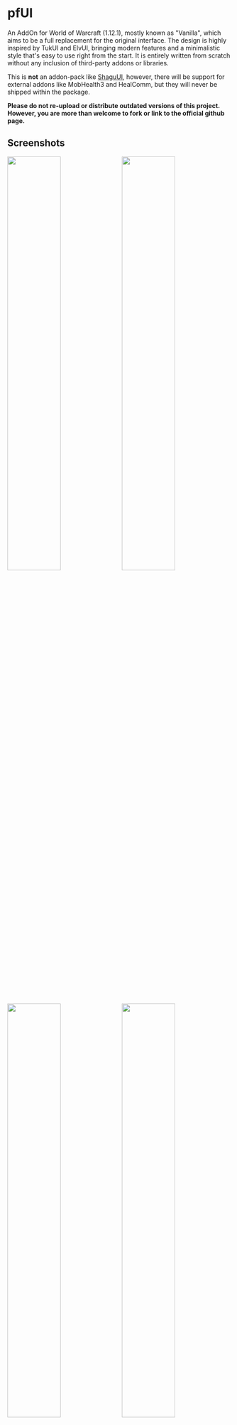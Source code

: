# pfUI

An AddOn for World of Warcraft (1.12.1), mostly known as "Vanilla", which aims to be a full replacement for the original interface. The design is highly inspired by TukUI and ElvUI, bringing modern features and a minimalistic style that's easy to use right from the start. It is entirely written from scratch without any inclusion of third-party addons or libraries.

This is **not** an addon-pack like [ShaguUI](http://shagu.org/ShaguUI/), however, there will be support for external addons like MobHealth3 and HealComm, but they will never be shipped within the package.

**Please do not re-upload or distribute outdated versions of this project. However, you are more than welcome to fork or link to the official github page.**

## Screenshots

<img src="https://raw.githubusercontent.com/shagu/ShaguAddons/master/_img/pfUI/config.jpg" align="right" width="48.87%">
<img src="https://raw.githubusercontent.com/shagu/ShaguAddons/master/_img/pfUI/unlock.jpg" width="48.87%">
<img src="https://raw.githubusercontent.com/shagu/ShaguAddons/master/_img/pfUI/contrib.jpg" align="right" width="48.87%">
<img src="https://raw.githubusercontent.com/shagu/ShaguAddons/master/_img/pfUI/maraudon.jpg" width="48.87%">

## Installation
1. Download **[Latest Version](https://github.com/shagu/pfUI/archive/master.zip)**
2. Unpack the Zip file
3. Rename the folder "pfUI-master" to "pfUI"
4. Copy "pfUI" into Wow-Directory\Interface\AddOns
5. Restart Wow

## Commands

    /pfui         Open the configuration GUI
    /share        Open the configuration import/export dialog
    /gm           Open the ticket Dialog
    /rl           Reload the whole UI
    /focus        Creates a Focus-Frame for the current target
    /clearfocus   Clears the Focus-Frame

## Languages
pfUI supports and contains language specific code for the following gameclients.
* English (enUS)
* Korean (koKR)
* French (frFR)
* German (deDE)
* Chinese (zhCN)
* Spanish (esES)
* Russian (ruRU)

## Recommended Addons
* [pfQuest](https://github.com/Shagu/pfQuest) A simple database and quest helper
* [HealComm](https://github.com/Aviana/HealComm/releases) Visual representation of incoming heals
* [WIM](http://addons.us.to/addon/wim), [WIM (continued)](https://github.com/shirsig/WIM) Give whispers an instant messenger feel
* [MobHealth3](http://addons.us.to/addon/mobhealth) Estimates a mob's health

## Other Addons
* [pfUI-fonts](https://github.com/shagu/pfUI-fonts) Additional fonts for pfUI
* [DPSMate](https://github.com/Geigerkind/DPSMate) An advanced combat analyzation tool
* [Clique](https://github.com/shagu/Clique) Simply powerful click-casting interface
* [SortBags](https://github.com/shirsig/SortBags) Automatically stacks and sorts your items.

## FAQ
**What does "pfUI" stand for?**  
The term "*pfui!*" is german and simply stands for "*pooh!*", because I'm not a
big fan of creating configuration UI's, especially not via the Wow-API
(you might have noticed that in ShaguUI).

**How can I donate?**  
You can't. I'm doing this for fun. Enjoy!

**How do I report a Bug?**  
Please provide as much information as possible in the [Bugtracker](https://github.com/shagu/pfUI/issues).
If there is an error message, provide the full content of it. Just telling that "there is an error" won't help any of us.
Please consider adding additional information such as: since when did you got the error,
does it still happen using a clean configuration, what other addons are loaded and which version you're running.
When playing with a non-english client, the language might be relevant too. If possible, explain how people can reproduce the issue.

**How can I contribute?**  
Report Errors, Issues and Feature Requests in the [Bugtracker](https://github.com/shagu/pfUI/issues).
Please make sure to have the latest version installed and check for conflicting addons beforehand.

**Can I use Clique with pfUI?**  
A pfUI compatible version of Clique can be found [Here](https://github.com/shagu/Clique/releases). If you want to keep your current version of Clique, you'll have to apply this [Patch](https://github.com/shagu/Clique/commit/a5ee56c3f803afbdda07bae9cd330e0d4a75d75a).

**Why do I see player names instead of linked items?**  
That's a conflict with prat. You'll have to either disable Prat's class colors by typing `/prat playernames toggle` or disable pfUI's class colors within the settings dialog. The entry can found in the chat section: `Enable Class Colors`.

**How do I show the Damage- and Threatmeter Dock?**  
If you enabled the "dock"-feature for your external (third-party) meters such as DPSMate or KTM, then you'll be able to toggle between them and the Right Chat by clicking on the ">" symbol on the bottom-right panel.

**How can I enable mouseover cast?**  
Create a macro with "/pfcast SPELLNAME". If you also want to see the cooldown, You might want to add "/run if nil then CastSpellByName("SPELLNAME") end" on top of the macro.

**Everything from scratch?! Are you insane?**  
Most probably, yes.
